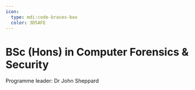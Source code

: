 ```yaml
---
icon:
  type: mdi:code-braces-box
  color: 3D5AFE
---
```


# BSc (Hons) in Computer Forensics & Security

Programme leader: Dr John Sheppard
